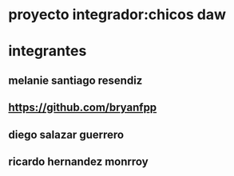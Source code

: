 # proyecto integrador:chicos daw

# integrantes 

## melanie santiago  resendiz 

## https://github.com/bryanfpp

## diego salazar guerrero 

## ricardo hernandez monrroy 

